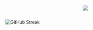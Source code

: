 <h1 align="center">
  <p>
      <img src="https://github-readme-stats.vercel.app/api?username=IlGabbo&hide_border=true&count_private=true&show_icons=true&theme=dracula">
  </p>
</h1>  

![GitHub Streak](https://github-readme-stats.vercel.app/api/top-langs/?username=IlGabbo&hide=python&theme=dark&layout=compact&hide_border=true)
